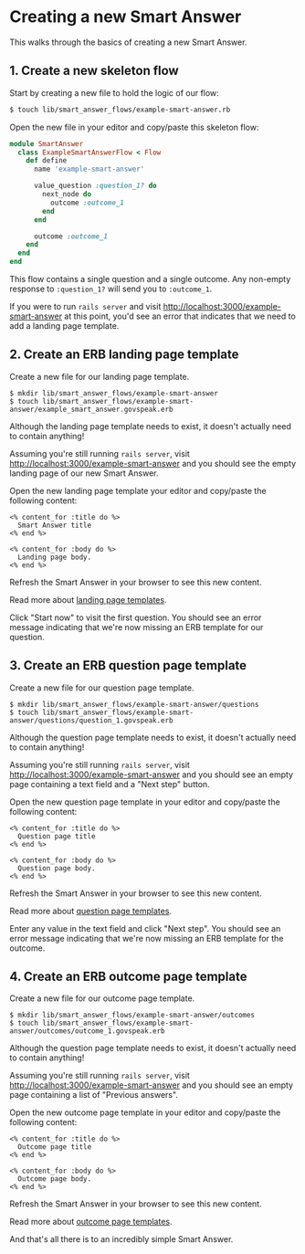 # Creating a new Smart Answer

This walks through the basics of creating a new Smart Answer.

## 1. Create a new skeleton flow

Start by creating a new file to hold the logic of our flow:

```bash
$ touch lib/smart_answer_flows/example-smart-answer.rb
```

Open the new file in your editor and copy/paste this skeleton flow:

```ruby
module SmartAnswer
  class ExampleSmartAnswerFlow < Flow
    def define
      name 'example-smart-answer'

      value_question :question_1? do
        next_node do
          outcome :outcome_1
        end
      end

      outcome :outcome_1
    end
  end
end
```

This flow contains a single question and a single outcome. Any non-empty response to `:question_1?` will send you to `:outcome_1`.

If you were to run `rails server` and visit [http://localhost:3000/example-smart-answer][example-smart-answer] at this point, you'd see an error that indicates that we need to add a landing page template.

## 2. Create an ERB landing page template

Create a new file for our landing page template.

```
$ mkdir lib/smart_answer_flows/example-smart-answer
$ touch lib/smart_answer_flows/example-smart-answer/example_smart_answer.govspeak.erb
```

Although the landing page template needs to exist, it doesn't actually need to contain anything!

Assuming you're still running `rails server`, visit [http://localhost:3000/example-smart-answer][example-smart-answer] and you should see the empty landing page of our new Smart Answer.

Open the new landing page template your editor and copy/paste the following content:

```erb
<% content_for :title do %>
  Smart Answer title
<% end %>

<% content_for :body do %>
  Landing page body.
<% end %>
```

Refresh the Smart Answer in your browser to see this new content.

Read more about [landing page templates](/doc/smart-answers/erb-templates/landing-page-template.md).

Click "Start now" to visit the first question. You should see an error message indicating that we're now missing an ERB template for our question.

## 3. Create an ERB question page template

Create a new file for our question page template.

```
$ mkdir lib/smart_answer_flows/example-smart-answer/questions
$ touch lib/smart_answer_flows/example-smart-answer/questions/question_1.govspeak.erb
```

Although the question page template needs to exist, it doesn't actually need to contain anything!

Assuming you're still running `rails server`, visit [http://localhost:3000/example-smart-answer][example-smart-answer] and you should see an empty page containing a text field and a "Next step" button.

Open the new question page template in your editor and copy/paste the following content:

```erb
<% content_for :title do %>
  Question page title
<% end %>

<% content_for :body do %>
  Question page body.
<% end %>
```

Refresh the Smart Answer in your browser to see this new content.

Read more about [question page templates](question-templates.md).

Enter any value in the text field and click "Next step". You should see an error message indicating that we're now missing an ERB template for the outcome.

## 4. Create an ERB outcome page template

Create a new file for our outcome page template.

```
$ mkdir lib/smart_answer_flows/example-smart-answer/outcomes
$ touch lib/smart_answer_flows/example-smart-answer/outcomes/outcome_1.govspeak.erb
```

Although the question page template needs to exist, it doesn't actually need to contain anything!

Assuming you're still running `rails server`, visit [http://localhost:3000/example-smart-answer][example-smart-answer] and you should see an empty page containing a list of "Previous answers".

Open the new outcome page template in your editor and copy/paste the following content:

```erb
<% content_for :title do %>
  Outcome page title
<% end %>

<% content_for :body do %>
  Outcome page body.
<% end %>
```

Refresh the Smart Answer in your browser to see this new content.

Read more about [outcome page templates](outcome-templates.md).

And that's all there is to an incredibly simple Smart Answer.

[example-smart-answer]: http://localhost:3000/example-smart-answer
